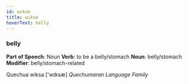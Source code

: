 ```yaml
---
id: wıkse
title: wıkse
hoverText: belly
---
```


### belly

**Part of Speech**: Noun
**Verb**: to be a belly/stomach
**Noun**: belly/stomach
**Modifier**: belly/stomach-related

Quechua wiksa ['wɪksæ]
*Quechumaran Language Family*